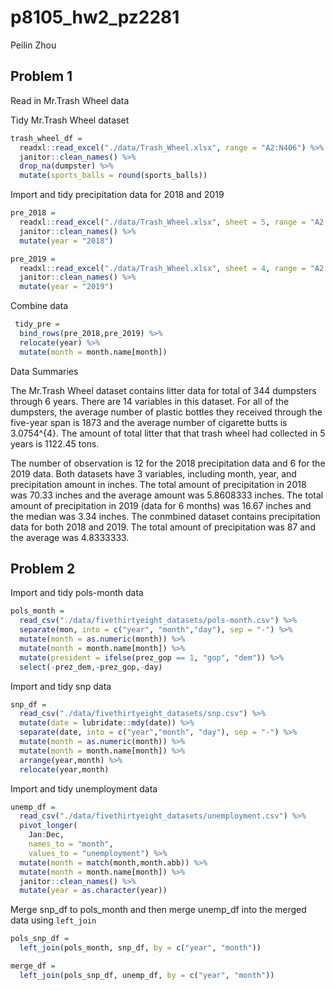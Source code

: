 p8105\_hw2\_pz2281
================
Peilin Zhou

## Problem 1

Read in Mr.Trash Wheel data

Tidy Mr.Trash Wheel dataset

``` r
trash_wheel_df = 
  readxl::read_excel("./data/Trash_Wheel.xlsx", range = "A2:N406") %>% 
  janitor::clean_names() %>% 
  drop_na(dumpster) %>% 
  mutate(sports_balls = round(sports_balls))
```

Import and tidy precipitation data for 2018 and 2019

``` r
pre_2018 = 
  readxl::read_excel("./data/Trash_Wheel.xlsx", sheet = 5, range = "A2:B14") %>%
  janitor::clean_names() %>% 
  mutate(year = "2018")

pre_2019 = 
  readxl::read_excel("./data/Trash_Wheel.xlsx", sheet = 4, range = "A2:B8") %>% 
  janitor::clean_names() %>% 
  mutate(year = "2019")
```

Combine data

``` r
 tidy_pre = 
  bind_rows(pre_2018,pre_2019) %>% 
  relocate(year) %>% 
  mutate(month = month.name[month])
```

Data Summaries

The Mr.Trash Wheel dataset contains litter data for total of 344
dumpsters through 6 years. There are 14 variables in this dataset. For
all of the dumpsters, the average number of plastic bottles they
received through the five-year span is 1873 and the average number of
cigarette butts is 3.0754^{4}. The amount of total litter that that
trash wheel had collected in 5 years is 1122.45 tons.

The number of observation is 12 for the 2018 precipitation data and 6
for the 2019 data. Both datasets have 3 variables, including month,
year, and precipitation amount in inches. The total amount of
precipitation in 2018 was 70.33 inches and the average amount was
5.8608333 inches. The total amount of precipitation in 2019 (data for 6
months) was 16.67 inches and the median was 3.34 inches. The conmbined
dataset contains precipitation data for both 2018 and 2019. The total
amount of precipitation was 87 and the average was 4.8333333.

## Problem 2

Import and tidy pols-month data

``` r
pols_month =
  read_csv("./data/fivethirtyeight_datasets/pols-month.csv") %>% 
  separate(mon, into = c("year", "month","day"), sep = "-") %>% 
  mutate(month = as.numeric(month)) %>% 
  mutate(month = month.name[month]) %>% 
  mutate(president = ifelse(prez_gop == 1, "gop", "dem")) %>% 
  select(-prez_dem,-prez_gop,-day)
```

Import and tidy snp data

``` r
snp_df = 
  read_csv("./data/fivethirtyeight_datasets/snp.csv") %>% 
  mutate(date = lubridate::mdy(date)) %>% 
  separate(date, into = c("year","month", "day"), sep = "-") %>%
  mutate(month = as.numeric(month)) %>%
  mutate(month = month.name[month]) %>% 
  arrange(year,month) %>% 
  relocate(year,month)
```

Import and tidy unemployment data

``` r
unemp_df = 
  read_csv("./data/fivethirtyeight_datasets/unemployment.csv") %>% 
  pivot_longer(
    Jan:Dec,
    names_to = "month",
    values_to = "unemployment") %>% 
  mutate(month = match(month,month.abb)) %>% 
  mutate(month = month.name[month]) %>% 
  janitor::clean_names() %>% 
  mutate(year = as.character(year))
```

Merge snp\_df to pols\_month and then merge unemp\_df into the merged
data using `left_join`

``` r
pols_snp_df = 
  left_join(pols_month, snp_df, by = c("year", "month"))

merge_df = 
  left_join(pols_snp_df, unemp_df, by = c("year", "month"))
```
